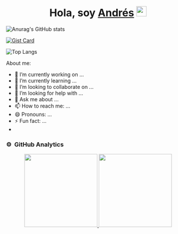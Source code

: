 <div align="center">
<h1 align="center">Hola, soy <a href="https://www.linkedin.com/in/andres-mu%C3%B1oz-pampillon">Andrés</a>  <img src="https://media.giphy.com/media/hvRJCLFzcasrR4ia7z/giphy.gif" width="28"></h1>
</div>


![Anurag's GitHub stats](https://github-readme-stats.vercel.app/api?username=Andresmup&show=reviews,discussions_started,discussions_answered,prs_merged,prs_merged_percentage&show_icons=true&theme=transparent)


[![Gist Card](https://github-readme-stats.vercel.app/api/gist?id=89ba81b6c583e39796e99de0a7343951&theme=transparent)](https://gist.github.com/Yizack/bbfce31e0217a3689c8d961a356cb10d)

![Top Langs](https://github-readme-stats.vercel.app/api/top-langs/?username=Andresmup&hide_progress=true&size_weight=0.5&count_weight=0.5&theme=transparent)


<!--
# [![Readme Card](https://github-readme-stats.vercel.app/api/pin/?username=Andresmup&repo=github-readme-stats)](https://github.com/anuraghazra/github-readme-stats)
-->


About me:

- 🔭 I’m currently working on ...
- 🌱 I’m currently learning ...
- 👯 I’m looking to collaborate on ...
- 🤔 I’m looking for help with ...
- 💬 Ask me about ...
- 📫 How to reach me: ...
- 😄 Pronouns: ...
- ⚡ Fun fact: ...
- 
### ⚙️ &nbsp;GitHub Analytics

<p align="center">
<a href="https://github.com/Andresmup">
  <img height="200em" src="https://github-readme-stats.vercel.app/api?username=Andresmup&show=prs_merged_percentage&show_icons=true&theme=transparent"/>
  <img height="200em" src="https://github-readme-stats.vercel.app/api/top-langs/?username=Andresmup&hide_progress=true&size_weight=0.5&count_weight=0.5&theme=transparent"/>
</a>
</p>
